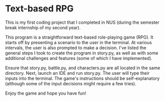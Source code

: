 # Text-based RPG

This is my first coding project that I completed in NUS (during the semester break internship of my second year).

This program is a straightforward text-based role-playing game (RPG). It starts off by presenting a scenario to the user in the terminal. At various intervals, the user is also prompted to make a decision. I've listed the general steps I took to create the program in story.py, as well as with some additional challenges and features (some of which I have implemented).

Ensure that story.py, battle.py, and characters.py are all located in the same directory. Next, launch an IDE and run story.py. The user will type their inputs into the terminal. The game's instructions should be self-explanatory (although some of the input decisions might require a few tries).

Enjoy the game and hope you have fun!
